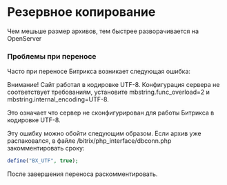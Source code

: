 # Резервное копирование

Чем мешьше размер архивов, тем быстрее разворачивается на OpenServer

### Проблемы при переносе

Часто при переносе Битрикса возникает следующая ошибка:

Внимание! Сайт работал в кодировке UTF-8. Конфигурация сервера не соответствует требованиям, установите mbstring.func\_overload=2 и mbstring.internal\_encoding=UTF-8.

Это означает что сервер не сконфигурирован для работы Битрикса в кодировке UTF-8.

Эту ошибку можно обойти следующим образом. Если архив уже распаковался, в файле /bitrix/php\_interface/dbconn.php закомментировать сроку:

```php
define("BX_UTF", true);
```

После завершения переноса раскомментировать.


